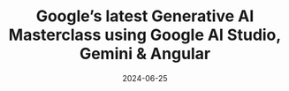 ---
slug: generative-ai-masterclass-2024-06
tag: Generative AI
title: Google’s latest Generative AI Masterclass using Google AI Studio, Gemini & Angular
description: 'In this full day training, you will learn how to leverage Google&#8217;s new Generative AI platform using the new Google AI Studio and the just released Gemini APIs to build the next generation of AI-enabled Applications and powerful chatbots with Angular v17. The workshop is hands-on and practical, but we also give an overview of all the latest advancements and ideas.<br /><br /><b>Topics:</b> <br /> - Introduction to Generative AI, Google AI Studio and Gemini models<br />- Common risks and mitigations: prompt attacks, biases and facts grounding<br />- Using the Google AI Client for Gemini from Angular, Auth access and best practices around error handling<br />- Using Gemini Pro API<br />- Prompt techniques and how to use temperature, topK and topP<br />- Lab: prompt design best practices<br />- Using Gemini Pro Vision API<br />- Introduction to LangChainJS, embeddings and RAG vector databases<br />- Lab: building a Bard clone<br />- Foundational Models: text, code, images, video and voice.<br />- Lab: adding code highlighting to our Bard clone<br />- Bonus: Embeddings, LangChainJS and AI Agents<br />- Lab: building an AI Agent with access to tools (calculator, search and runtime)<br />- Responsible AI principles in practice: traceability and monitoring<br /><br /><b>Requirements:</b><br />  - Intermediate Angular v17<br />- Basic knowledge of Node<br />- VPN access (VPN Express, or similar). Beta access only available in US. Eg: NordVPN monthly plan with 30 days free guarantee ($12.99)<br /><br /><b>Target audience</b><br />
Anyone who wants to experiment with cutting edge Generative AI into their apps or websites using the latest Angular. No previous experience with artificial intelligence is necessary.'
date: '2024-06-25'
authors: 
    - name: Gerard Sans
      biography: Gerard is a Google Developer Expert in Web Technologies and Angular. He works as a Developer Advocate at AWS and he is the founder of the AngularZone community in London. He loves coding, learning and sharing knowledge.
      image: photo/authors/gerard-sans.webp
      link: https://gerardsans.com/
location: 
    name: Midas Palace Hotel
    mapsLink: /venue
image: https://res.cloudinary.com/dp1gwjz5w/image/upload/c_pad,b_auto:predominant,fl_preserve_transparency/v1709911986/ngrome-workshops/generative-ai-masterclass_d2qg99.jpg?_s=public-apps
link: /workshops/generative-ai-masterclass-2024-06
ticket:  'https://ti.to/ngrome-events/generative-ai-masterclass-2024'
col: 1
---